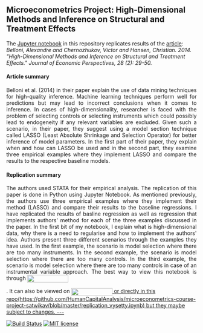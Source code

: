 ## Microeconometrics Project: High-Dimensional Methods and Inference on Structural and Treatment Effects
The [Jupyter notebook](https://github.com/HumanCapitalAnalysis/microeconometrics-course-project-satwikav/blob/master/replication_vysetty.ipynb) in this repository replicates results of the [article](https://www.aeaweb.org/articles?id=10.1257/jep.28.2.29): 
*Belloni, Alexandre and Chernozhukov, Victor and Hansen, Christian. 2014. "High-Dimensional Methods and Inference on Structural and Treatment Effects." Journal of Economic Perspectives, 28 (2): 29-50.*
#### **Article summary**
<p align="justify">
Belloni et al. (2014) in their paper explain the use of data mining techniques for high-quality inference. Machine learning techniques perform well for predictions but may lead to incorrect conclusions when it comes to inference. In cases of high-dimensionality, researcher is faced with the problem of selecting controls or selecting instruments which could possibly lead to endogeneity if any relevant variables are excluded.  Given such a scenario, in their paper, they suggest using a model section technique called LASSO (Least Absolute Shrinkage and Selection Operator) for better inference of model parameters. In the first part of their paper, they explain when and how can LASSO be used and in the second part, they examine three empirical examples where they implement LASSO and compare the results to the respective baseline models.
</p>

#### **Replication summary**
<p align="justify">
The authors used STATA for their empirical analysis. The replication of this paper is done in Python using Jupyter Notebook. As mentioned previously, the authors use three empirical examples where they implement their method (LASSO) and compare their results to the baseline regressions. I have replicated the results of basline regression as well as regression that implements authors' method for each of the three examples discussed in the paper. In the first bit of my notebook, I explain what is high-dimensional data, why there is a need to regularise and how to implement the authors' idea. Authors present three different scenarios through the examples they have used. In the first example, the scenario is model selection where there are too many instruments. In the second example, the scenario is model selection where there are too many controls. In the third example, the scenario is model selection where there are too many controls in case of an instrumental variable approach. The best way to view this notebook is through </a> <a href="https://mybinder.org/v2/gh/HumanCapitalAnalysis/microeconometrics-course-project-satwikav/master?filepath=replication_vysetty.ipynb" target="_parent"> <img align="center" src="https://mybinder.org/badge_logo.svg" width="109" height="20"> </a> </p>. It can also be viewed on <a href="https://nbviewer.jupyter.org/github/HumanCapitalAnalysis/microeconometrics-course-project-satwikav/blob/master/replication_vysetty.ipynb" target="_parent"><img align="center" src="https://raw.githubusercontent.com/jupyter/design/master/logos/Badges/nbviewer_badge.png" width="109" height="20"> or directly in this repo(https://github.com/HumanCapitalAnalysis/microeconometrics-course-project-satwikav/blob/master/replication_vysetty.ipynb) but they maybe subject to changes.
---

[![Build Status](https://travis-ci.org/HumanCapitalAnalysis/microeconometrics-course-project-satwikav.svg?branch=master)](https://travis-ci.org/HumanCapitalAnalysis/microeconometrics-course-project-satwikav) 
[![MIT license](http://img.shields.io/badge/license-MIT-brightgreen.svg)](https://github.com/HumanCapitalAnalysis/microeconometrics-course-project-satwikav/blob/master/LICENSE) 

